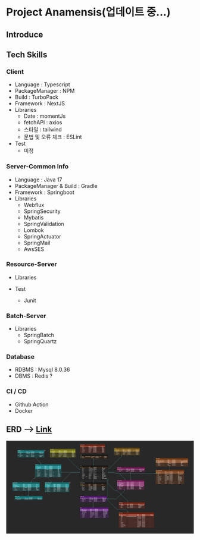 # Project Anamensis(업데이트 중...)

## Introduce

## Tech Skills

### Client
- Language : Typescript
- PackageManager : NPM
- Build : TurboPack
- Framework : NextJS
- Libraries
  - Date : momentJs
  - fetchAPI : axios
  - 스타일 : tailwind
  - 문법 및 오류 체크 : ESLint
- Test
  - 미정

### Server-Common Info
- Language : Java 17
- PackageManager & Build : Gradle
- Framework : Springboot
- Libraries
  - Webflux
  - SpringSecurity
  - Mybatis
  - SpringValidation
  - Lombok
  - SpringActuator
  - SpringMail
  - AwsSES

### Resource-Server
- Libraries
  
- Test
  - Junit

### Batch-Server
- Libraries
  - SpringBatch
  - SpringQuartz

### Database
- RDBMS : Mysql 8.0.36
- DBMS : Redis ?

### CI / CD
- Github Action
- Docker


## ERD --> [Link](https://www.erdcloud.com/d/kaLkfNKiwKcPe85k4)
![](./resource/erd.jpg)

